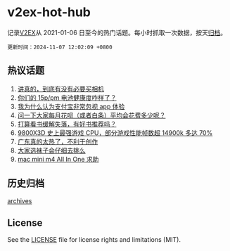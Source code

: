 # v2ex-hot-hub

 记录[V2EX](https://www.v2ex.com/)从 2021-01-06 日至今的热门话题。每小时抓取一次数据，按天[归档](archives)。

`更新时间：2024-11-07 12:02:09 +0800`

## 热议话题

1. [讲真的，到底有没有必要买相机](https://www.v2ex.com/t/1087114)
1. [你们的 15p/pm 电池健康度咋样了？](https://www.v2ex.com/t/1087139)
1. [我为什么认为支付宝非常忽视 app 体验](https://www.v2ex.com/t/1087313)
1. [问一下大家每月花呗（或者白条）平均会花费多少呢？](https://www.v2ex.com/t/1087131)
1. [打算看书缓解失落，有好书推荐吗？](https://www.v2ex.com/t/1087173)
1. [9800X3D 史上最强游戏 CPU，部分游戏性能帧数超 14900k 多达 70%](https://www.v2ex.com/t/1087286)
1. [广东真的太热了，不利于创作](https://www.v2ex.com/t/1087269)
1. [大家选袜子会仔细去挑么](https://www.v2ex.com/t/1087119)
1. [mac mini m4 All In One 求助](https://www.v2ex.com/t/1087153)

## 历史归档

[archives](archives)

## License

See the [LICENSE](LICENSE) file for license rights and limitations (MIT).

